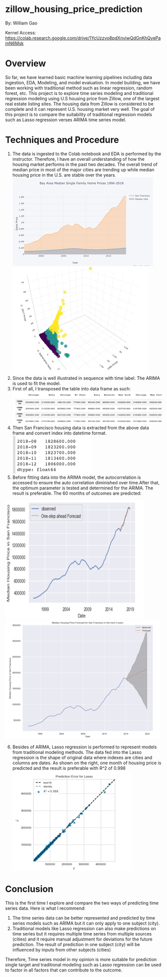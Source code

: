 # zillow_housing_price_prediction

By: William Gao

Kernel Access: https://colab.research.google.com/drive/1YcUzzvo8pdXnviwQdGnKhQyePamN6Msk 

# Overview
So far, we have learned basic machine learning pipelines including data ingestion, EDA, Modeling, and model evaluation. In model building, we have been working with traditional method such as linear regression, random forest, etc. This project is to explore time series modeling and traditional regression modeling using U.S housing price from Zillow, one of the largest real estate listing sites. The housing data from Zillow is considered to be complete and it can represent U.S. housing market very well. The goal of this project is to compare the suitability of traditional regression models such as Lasso regression verses ARIMA time series model. 

# Techniques and Procedure
1.	The data is ingested to the Colab notebook and EDA is performed by the instructor. Therefore, I have an overall understanding of how the housing market performs in the past two decades. The overall trend of median price in most of the major cities are trending up while median housing price in the U.S. are stable over the years.
  ![Screenshot](img1.png)
  ![Screenshot](img2.png)
2.	Since the data is well illustrated in sequence with time label. The ARIMA is used to fit the model.
3.	First of all, I transposed the table into data frame as such: 
  ![Screenshot](img3.png)
4.	Then San Francisco housing data is extracted from the above data frame and convert index into datetime format. 
  ![Screenshot](img4.png)
5.	Before fitting data into the ARIMA model, the autocorrelation is accessed to ensure the auto correlation diminished over time.After that, the optimum parameter is tested and determined for the ARIMA. The result is preferable. The 60 months of outcomes are predicted:

![Screenshot](img6.png) ![Screenshot](img5.png)

6.	Besides of ARIMA, Lasso regression is performed to represent models from traditional modeling methods. The data fed into the Lasso regression is the shape of original data where indexes are cities and columns are dates. As shown on the right, one month of housing price is predicted and the result is preferable with R^2 of 0.998
  ![Screenshot](img7.png)

# Conclusion 
	
This is the first time I explore and compare the two ways of predicting time series data. Here is what I recommend: 
1.	The time series data can be better represented and predicted by time series models such as ARIMA but it can only apply to one subject (city).
2.	Traditional models like Lasso regression can also make predictions on time series but it requires multiple time series from multiple sources (cities) and it require manual adjustment for deviations for the future prediction. The result of prediction in one subject (city) will be influenced by inputs from other subjects (cities)

Therefore, Time series model in my opinion is more suitable for prediction single target and traditional modeling such as Lasso regression can be used to factor in all factors that can contribute to the outcome.
